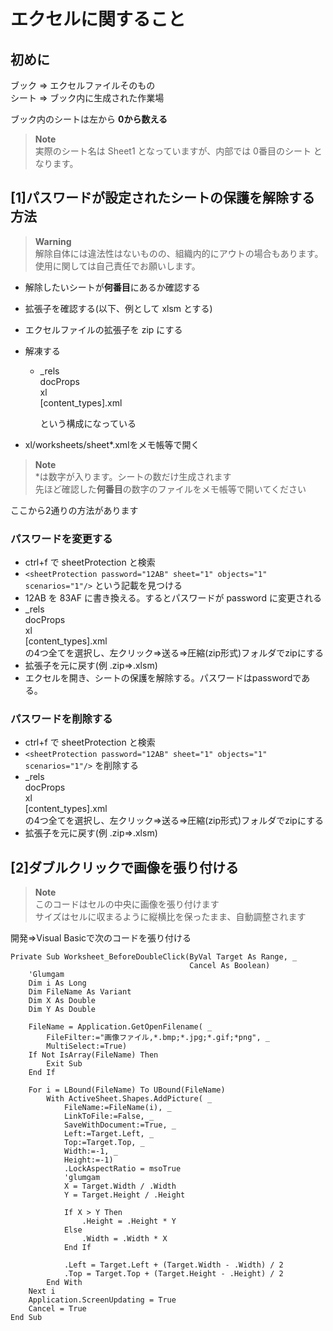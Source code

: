 # エクセルに関すること  
## 初めに  
ブック ⇒ エクセルファイルそのもの  
シート ⇒ ブック内に生成された作業場  
  
ブック内のシートは左から **0から数える**  
> **Note**  
実際のシート名は Sheet1 となっていますが、内部では 0番目のシート となります。  
  
## [1]パスワードが設定されたシートの保護を解除する方法  
> **Warning**  
解除自体には違法性はないものの、組織内的にアウトの場合もあります。  
使用に関しては自己責任でお願いします。  
  
* 解除したいシートが**何番目**にあるか確認する  
* 拡張子を確認する(以下、例として xlsm とする)
* エクセルファイルの拡張子を zip にする  
* 解凍する  
  
  * _rels  
    docProps  
    xl  
    [content_types].xml  
  
    という構成になっている  
* xl/worksheets/sheet*.xmlをメモ帳等で開く  

> **Note**  
*は数字が入ります。シートの数だけ生成されます  
先ほど確認した**何番目**の数字のファイルをメモ帳等で開いてください  
  
ここから2通りの方法があります  
### パスワードを変更する  
* ctrl+f で sheetProtection と検索
* `<sheetProtection password="12AB" sheet="1" objects="1" scenarios="1"/>`  という記載を見つける
* 12AB を 83AF に書き換える。するとパスワードが password に変更される  
*  _rels  
    docProps  
    xl  
    [content_types].xml  
    の4つ全てを選択し、左クリック⇒送る⇒圧縮(zip形式)フォルダでzipにする
*  拡張子を元に戻す(例 .zip⇒.xlsm)
*  エクセルを開き、シートの保護を解除する。パスワードはpasswordである。
  
### パスワードを削除する  
* ctrl+f で sheetProtection と検索
* `<sheetProtection password="12AB" sheet="1" objects="1" scenarios="1"/>`  を削除する
*  _rels  
   docProps  
   xl  
   [content_types].xml  
   の4つ全てを選択し、左クリック⇒送る⇒圧縮(zip形式)フォルダでzipにする
*  拡張子を元に戻す(例 .zip⇒.xlsm)
  
  
## [2]ダブルクリックで画像を張り付ける
> **Note**  
> このコードはセルの中央に画像を張り付けます  
> サイズはセルに収まるように縦横比を保ったまま、自動調整されます  
  
開発⇒Visual Basicで次のコードを張り付ける  
```
Private Sub Worksheet_BeforeDoubleClick(ByVal Target As Range, _
                                        Cancel As Boolean)
    'Glumgam
    Dim i As Long
    Dim FileName As Variant
    Dim X As Double
    Dim Y As Double
    
    FileName = Application.GetOpenFilename( _
        FileFilter:="画像ファイル,*.bmp;*.jpg;*.gif;*png", _
        MultiSelect:=True)
    If Not IsArray(FileName) Then
        Exit Sub
    End If
    
    For i = LBound(FileName) To UBound(FileName)
        With ActiveSheet.Shapes.AddPicture( _
            FileName:=FileName(i), _
            LinkToFile:=False, _
            SaveWithDocument:=True, _
            Left:=Target.Left, _
            Top:=Target.Top, _
            Width:=-1, _
            Height:=-1)
            .LockAspectRatio = msoTrue
            'glumgam
            X = Target.Width / .Width
            Y = Target.Height / .Height
            
            If X > Y Then
                .Height = .Height * Y
            Else
                .Width = .Width * X
            End If
            
            .Left = Target.Left + (Target.Width - .Width) / 2
            .Top = Target.Top + (Target.Height - .Height) / 2
        End With
    Next i
    Application.ScreenUpdating = True
    Cancel = True
End Sub
```  
